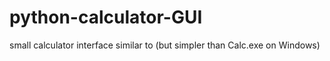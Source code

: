 # python-calculator-GUI
small calculator interface similar to (but simpler than Calc.exe on Windows)
